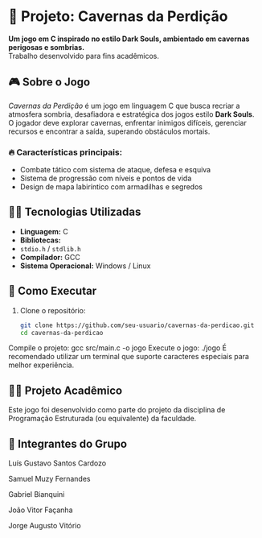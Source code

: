 # 🧱 Projeto: Cavernas da Perdição

**Um jogo em C inspirado no estilo Dark Souls, ambientado em cavernas perigosas e sombrias.**  
Trabalho desenvolvido para fins acadêmicos.

## 🎮 Sobre o Jogo

*Cavernas da Perdição* é um jogo em linguagem C que busca recriar a atmosfera sombria, desafiadora e estratégica dos jogos estilo **Dark Souls**. O jogador deve explorar cavernas, enfrentar inimigos difíceis, gerenciar recursos e encontrar a saída, superando obstáculos mortais.

### 🔥 Características principais:

- Combate tático com sistema de ataque, defesa e esquiva
- Sistema de progressão com níveis e pontos de vida
- Design de mapa labiríntico com armadilhas e segredos

## 🧑‍💻 Tecnologias Utilizadas

- **Linguagem:** C
- **Bibliotecas:** 
- `stdio.h` / `stdlib.h`
- **Compilador:** GCC
- **Sistema Operacional:** Windows / Linux

## 🚀 Como Executar

1. Clone o repositório:
   ```bash
   git clone https://github.com/seu-usuario/cavernas-da-perdicao.git
   cd cavernas-da-perdicao
Compile o projeto:
gcc src/main.c -o jogo
Execute o jogo:
./jogo
É recomendado utilizar um terminal que suporte caracteres especiais para melhor experiência.

## 👨‍🏫 Projeto Acadêmico
Este jogo foi desenvolvido como parte do projeto da disciplina de Programação Estruturada (ou equivalente) da faculdade.

## 👥 Integrantes do Grupo
Luís Gustavo Santos Cardozo

Samuel Muzy Fernandes

Gabriel Bianquini

João Vitor Façanha

Jorge Augusto Vitório
